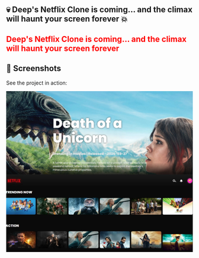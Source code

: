 ## 💀 Deep's Netflix Clone is coming… and the climax will haunt your screen forever 💥
<h2 style="color:red;">Deep's Netflix Clone is coming… and the climax will haunt your screen forever</h2>


## 📸 Screenshots

See the project in action:

![Netflix Scary](netflix%20scary.jpg)







